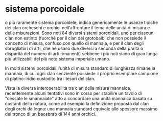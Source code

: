 # sistema porcoidale

o più raramente sistema porcoidele, indica genericamente le usanze tipiche dei clan orcheschi e orchici nell'affrontare il tema delle unità di misura e delle misurazioni.
Sono noti 84 diversi sistemi porcoidali, uno per ciascun clan non estinto (fuorché per il clan dei grotobalbi che non possiede il concetto di misura, confuso con quello di mannaia, e per il clan degli sbrugliatori di arti, che ne usano due diversi a seconda della parità o disparità del numero di arti rimanenti) sebbene i più noti siano di gran lunga più utilizzabili del più noto sistema imperiale umano.

In molti sistemi porcoidali l'unità di misura standard di lunghezza rimane la mannaia, di cui ogni clan senziente possiede il proprio esemplare campione di platino-iridio custodito tra i tesori del clan.

Vista la diversa interoperabilità tra clan della misura mannaica, recentemente alcuni tentativi sono in corso per stabilire un tavolo di "cessate le smannaiate" atto a concordare una unità mannaica basata su costanti della natura, come ad esempio la definizione proposta dal clan degli orchi da legna: una mannaia standard equivale allo spessore massimo del tronco di un baosbrab di 144 anni orchici.
